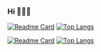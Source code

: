 ### Hi 🌱🌱🌱
<!--
![header](https://capsule-render.vercel.app/api?type=transparent&color=auto&height=300&section=header&text=Hi&fontSize=90)
-->

<!--
**joseunghui/joseunghui** is a ✨ _special_ ✨ repository because its `README.md` (this file) appears on your GitHub profile.

Here are some ideas to get you started:

- 🔭 I’m currently working on ...
- 🌱 I’m currently learning ...
- 👯 I’m looking to collaborate on ...
- 🤔 I’m looking for help with ...
- 💬 Ask me about ...
- 📫 How to reach me: ...
- 😄 Pronouns: ...
- ⚡ Fun fact: ...
-->

[![Readme Card](https://github-readme-stats.vercel.app/api/pin/?username=joseunghui&repo=UNO_game&theme=transparent)](https://github.com/joseunghui/UNO_game)
[![Top Langs](https://github-readme-stats.vercel.app/api/top-langs/?username=anuraghazra&layout=donut&theme=transparent)](https://github.com/joseunghui/UNO_game)

[![Readme Card](https://github-readme-stats.vercel.app/api/pin/?username=joseunghui&repo=repractice&theme=transparent)](https://github.com/joseunghui/repractice)
[![Top Langs](https://github-readme-stats.vercel.app/api/top-langs/?username=joseunghui&layout=donut&theme=transparent)](https://github.com/joseunghui/repractice)
<!--
![Anurag's GitHub stats](https://github-readme-stats.vercel.app/api?username=joseunghui&show_icons=true&theme=dark)
[![Top Langs](https://github-readme-stats.vercel.app/api/top-langs/?username=joseunghui&layout=compact)](https://github.com/joseunghui/github-readme-stats)
-->
